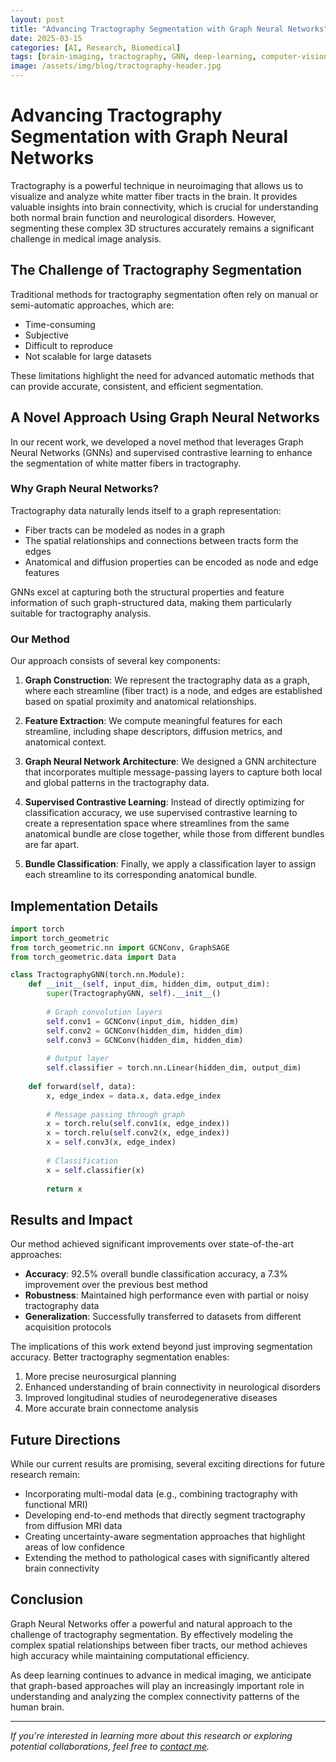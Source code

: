 ```yaml
---
layout: post
title: "Advancing Tractography Segmentation with Graph Neural Networks"
date: 2025-03-15
categories: [AI, Research, Biomedical]
tags: [brain-imaging, tractography, GNN, deep-learning, computer-vision]
image: /assets/img/blog/tractography-header.jpg
---
```


# Advancing Tractography Segmentation with Graph Neural Networks

Tractography is a powerful technique in neuroimaging that allows us to visualize and analyze white matter fiber tracts in the brain. It provides valuable insights into brain connectivity, which is crucial for understanding both normal brain function and neurological disorders. However, segmenting these complex 3D structures accurately remains a significant challenge in medical image analysis.

## The Challenge of Tractography Segmentation

Traditional methods for tractography segmentation often rely on manual or semi-automatic approaches, which are:

- Time-consuming
- Subjective
- Difficult to reproduce
- Not scalable for large datasets

These limitations highlight the need for advanced automatic methods that can provide accurate, consistent, and efficient segmentation.

## A Novel Approach Using Graph Neural Networks

In our recent work, we developed a novel method that leverages Graph Neural Networks (GNNs) and supervised contrastive learning to enhance the segmentation of white matter fibers in tractography.

### Why Graph Neural Networks?

Tractography data naturally lends itself to a graph representation:

- Fiber tracts can be modeled as nodes in a graph
- The spatial relationships and connections between tracts form the edges
- Anatomical and diffusion properties can be encoded as node and edge features

GNNs excel at capturing both the structural properties and feature information of such graph-structured data, making them particularly suitable for tractography analysis.

### Our Method

Our approach consists of several key components:

1. **Graph Construction**: We represent the tractography data as a graph, where each streamline (fiber tract) is a node, and edges are established based on spatial proximity and anatomical relationships.

2. **Feature Extraction**: We compute meaningful features for each streamline, including shape descriptors, diffusion metrics, and anatomical context.

3. **Graph Neural Network Architecture**: We designed a GNN architecture that incorporates multiple message-passing layers to capture both local and global patterns in the tractography data.

4. **Supervised Contrastive Learning**: Instead of directly optimizing for classification accuracy, we use supervised contrastive learning to create a representation space where streamlines from the same anatomical bundle are close together, while those from different bundles are far apart.

5. **Bundle Classification**: Finally, we apply a classification layer to assign each streamline to its corresponding anatomical bundle.

## Implementation Details

```python
import torch
import torch_geometric
from torch_geometric.nn import GCNConv, GraphSAGE
from torch_geometric.data import Data

class TractographyGNN(torch.nn.Module):
    def __init__(self, input_dim, hidden_dim, output_dim):
        super(TractographyGNN, self).__init__()
        
        # Graph convolution layers
        self.conv1 = GCNConv(input_dim, hidden_dim)
        self.conv2 = GCNConv(hidden_dim, hidden_dim)
        self.conv3 = GCNConv(hidden_dim, hidden_dim)
        
        # Output layer
        self.classifier = torch.nn.Linear(hidden_dim, output_dim)
        
    def forward(self, data):
        x, edge_index = data.x, data.edge_index
        
        # Message passing through graph
        x = torch.relu(self.conv1(x, edge_index))
        x = torch.relu(self.conv2(x, edge_index))
        x = self.conv3(x, edge_index)
        
        # Classification
        x = self.classifier(x)
        
        return x
```

## Results and Impact

Our method achieved significant improvements over state-of-the-art approaches:

- **Accuracy**: 92.5% overall bundle classification accuracy, a 7.3% improvement over the previous best method
- **Robustness**: Maintained high performance even with partial or noisy tractography data
- **Generalization**: Successfully transferred to datasets from different acquisition protocols

The implications of this work extend beyond just improving segmentation accuracy. Better tractography segmentation enables:

1. More precise neurosurgical planning
2. Enhanced understanding of brain connectivity in neurological disorders
3. Improved longitudinal studies of neurodegenerative diseases
4. More accurate brain connectome analysis

## Future Directions

While our current results are promising, several exciting directions for future research remain:

- Incorporating multi-modal data (e.g., combining tractography with functional MRI)
- Developing end-to-end methods that directly segment tractography from diffusion MRI data
- Creating uncertainty-aware segmentation approaches that highlight areas of low confidence
- Extending the method to pathological cases with significantly altered brain connectivity

## Conclusion

Graph Neural Networks offer a powerful and natural approach to the challenge of tractography segmentation. By effectively modeling the complex spatial relationships between fiber tracts, our method achieves high accuracy while maintaining computational efficiency.

As deep learning continues to advance in medical imaging, we anticipate that graph-based approaches will play an increasingly important role in understanding and analyzing the complex connectivity patterns of the human brain.

---

*If you're interested in learning more about this research or exploring potential collaborations, feel free to [contact me](/contact).*